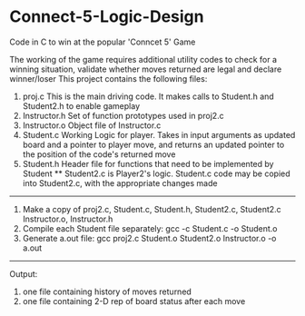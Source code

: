 # Connect-5-Logic-Design
Code in C to win at the popular 'Conncet 5' Game

The working of the game requires additional utility codes to check for a winning 
situation, validate whether moves returned are legal and declare winner/loser
This project contains the following files:
1) proj.c
    This is the main driving code. It makes calls to Student.h and Student2.h
    to enable gameplay
2) Instructor.h
    Set of function prototypes used in proj2.c
3) Instructor.o
    Object file of Instructor.c
4) Student.c
    Working Logic for player. Takes in input arguments as updated board and
    a pointer to player move, and returns an updated pointer to the position
    of the code's returned move
5) Student.h
    Header file for functions that need to be implemented by Student
** Student2.c is Player2's logic. Student.c code may be copied into Student2.c, with
   the appropriate changes made
_______________________________________________________

1. Make a copy of proj2.c, Student.c, Student.h, Student2.c, Student2.c Instructor.o, Instructor.h
2. Compile each Student file separately:
	gcc -c Student.c -o Student.o
3. Generate a.out file:
	gcc proj2.c Student.o Student2.o Instructor.o -o a.out
 
_______________________________________________________

Output:

1) one file containing history of moves returned
2) one file containing 2-D rep of board status after each move

